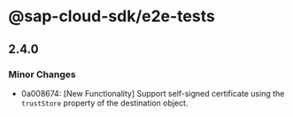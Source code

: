 # @sap-cloud-sdk/e2e-tests

## 2.4.0

### Minor Changes

- 0a008674: [New Functionality] Support self-signed certificate using the `trustStore` property of the destination object.
